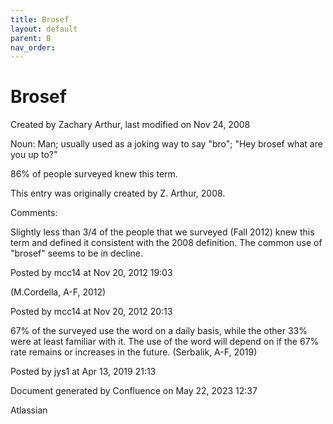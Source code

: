 ```yaml
---
title: Brosef
layout: default
parent: B
nav_order:
---
```


# Brosef

Created by  Zachary Arthur, last modified on Nov 24, 2008

Noun: Man; usually used as a joking way to say &quot;bro&quot;; &quot;Hey brosef what are you up to?&quot;

86% of people surveyed knew this term.

This entry was originally created by Z. Arthur, 2008.

Comments:

Slightly less than 3/4 of the people that we surveyed (Fall 2012) knew this term and defined it consistent with the 2008 definition. The common use of &quot;brosef&quot; seems to be in decline.

Posted by mcc14 at Nov 20, 2012 19:03

(M.Cordella, A-F, 2012)

Posted by mcc14 at Nov 20, 2012 20:13

67% of the surveyed use the word on a daily basis, while the other 33% were at least familiar with it. The use of the word will depend on if the 67% rate remains or increases in the future. (Serbalik, A-F, 2019)

Posted by jys1 at Apr 13, 2019 21:13

Document generated by Confluence on May 22, 2023 12:37

Atlassian
